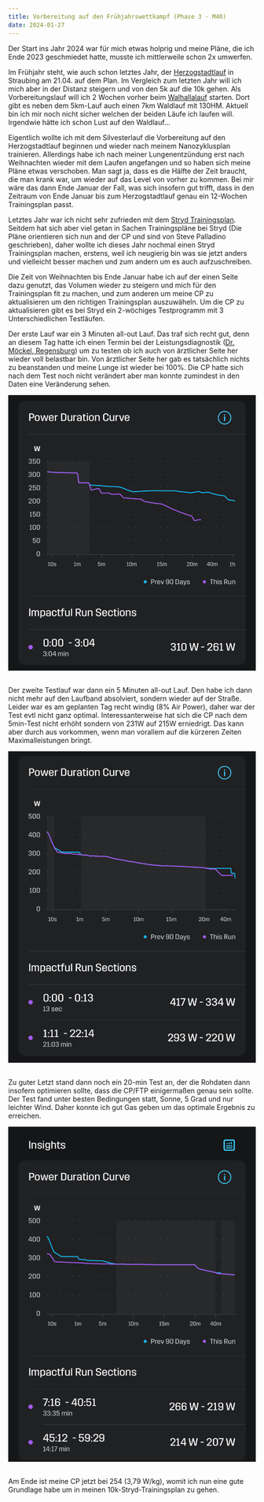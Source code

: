 ```yaml
---
title: Vorbereitung auf den Frühjahrswettkampf (Phase 3 - M40)
date: 2024-01-27
---
```


Der Start ins Jahr 2024 war für mich etwas holprig und meine Pläne, die ich Ende 2023 geschmiedet hatte, musste ich mittlerweile schon 2x umwerfen.

Im Frühjahr steht, wie auch schon letztes Jahr, der <a href='https://www.herzogstadtlauf.de' class='external' target='_blank' rel='noopener'>Herzogstadtlauf</a> in Straubing am 21.04. auf dem Plan. Im Vergleich zum letzten Jahr will ich mich aber in der Distanz steigern und von den 5k auf die 10k gehen. Als Vorbereitungslauf will ich 2 Wochen vorher beim <a href='https://www.walhallalauf.de' class='external' target='_blank' rel='noopener'>Walhallalauf</a> starten. Dort gibt es neben dem 5km-Lauf auch einen 7km Waldlauf mit 130HM. Aktuell bin ich mir noch nicht sicher welchen der beiden Läufe ich laufen will. Irgendwie hätte ich schon Lust auf den Waldlauf...

Eigentlich wollte ich mit dem Silvesterlauf die Vorbereitung auf den Herzogstadtlauf beginnen und wieder nach meinem Nanozyklusplan trainieren. Allerdings habe ich nach meiner Lungenentzündung erst nach Weihnachten wieder mit dem Laufen angefangen und so haben sich meine Pläne etwas verschoben. Man sagt ja, dass es die Hälfte der Zeit braucht, die man krank war, um wieder auf das Level von vorher zu kommen. Bei mir wäre das dann Ende Januar der Fall, was sich insofern gut trifft, dass in den Zeitraum von Ende Januar bis zum Herzogstadtlauf genau ein 12-Wochen Trainingsplan passt.

Letztes Jahr war ich nicht sehr zufrieden mit dem [Stryd Trainingsplan](content/posts/2023-04-18-Fazit-Stryd-5k-Trainingsplan.md). Seitdem hat sich aber viel getan in Sachen Trainingspläne bei Stryd (Die Pläne orientieren sich nun and der CP und sind von Steve Palladino geschrieben), daher wollte ich dieses Jahr nochmal einen Stryd Trainingsplan machen, erstens, weil ich neugierig bin was sie jetzt anders und vielleicht besser machen und zum andern um es auch aufzuschreiben.

Die Zeit von Weihnachten bis Ende Januar habe ich auf der einen Seite dazu genutzt, das Volumen wieder zu steigern und mich für den Trainingsplan fit zu machen, und zum anderen um meine CP zu aktualisieren um den richtigen Trainingsplan auszuwäheln. Um die CP zu aktualisieren gibt es bei Stryd ein 2-wöchiges Testprogramm mit 3 Unterschiedlichen Testläufen.

Der erste Lauf war ein 3 Minuten all-out Lauf. Das traf sich recht gut, denn an diesem Tag hatte ich einen Termin bei der Leistungsdiagnostik ([Dr. Möckel, Regensburg](https://sportmedizin-moeckel.de)) um zu testen ob ich auch von ärztlicher Seite her wieder voll belastbar bin. Von ärztlicher Seite her gab es tatsächlich nichts zu beanstanden und meine Lunge ist wieder bei 100%. Die CP hatte sich nach dem Test noch nicht verändert aber man konnte zumindest in den Daten eine Veränderung sehen.

[<img src='/assets/images/2024/3min-test.png' class='w-3/5' align='center' />](/assets/images/2024/3min-test.png)<br><br>

Der zweite Testlauf war dann ein 5 Minuten all-out Lauf. Den habe ich dann nicht mehr auf den Laufband absolviert, sondern wieder auf der Straße. Leider war es am geplanten Tag recht windig (8% Air Power), daher war der Test evtl nicht ganz optimal. Interessanterweise hat sich die CP nach dem 5min-Test nicht erhöht sondern von 231W auf 215W erniedrigt. Das kann aber durch aus vorkommen, wenn man vorallem auf die kürzeren Zeiten Maximalleistungen bringt.

[<img src='/assets/images/2024/5min-test.png' class='w-3/5' align='center' />](/assets/images/2024/5min-test.png)<br><br>

Zu guter Letzt stand dann noch ein 20-min Test an, der die Rohdaten dann insofern optimieren sollte, dass die CP/FTP einigermaßen genau sein sollte. Der Test fand unter besten Bedingungen statt, Sonne, 5 Grad und nur leichter Wind. Daher konnte ich gut Gas geben um das optimale Ergebnis zu erreichen.

[<img src='/assets/images/2024/20min-test.png' class='w-3/5' align='center' />](/assets/images/2024/20min-test.png)<br><br>

Am Ende ist meine CP jetzt bei 254 (3,79 W/kg), womit ich nun eine gute Grundlage habe um in meinen 10k-Stryd-Trainingsplan zu gehen.

<br>
